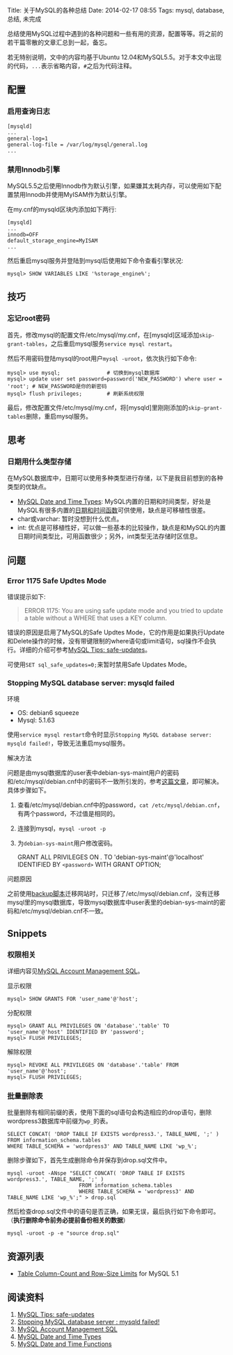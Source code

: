 Title: 关于MySQL的各种总结
Date: 2014-02-17 08:55
Tags: mysql, database, 总结, 未完成

[1]: http://dev.mysql.com/doc/refman/5.5/en/mysql-tips.html#safe-updates "MySQL tips: safe updates"
[2]: http://www.happysysadm.com/2011/01/stopping-mysql-database-server-mysqld.html "Stopping MySQL database server : mysqld failed!"
[3]: http://dev.mysql.com/doc/refman/5.5/en/account-management-sql.html "MySQL Account Management SQL"
[4]: http://dev.mysql.com/doc/refman/5.5/en/date-and-time-types.html "MySQL Date and Time Types"
[5]: http://dev.mysql.com/doc/refman/5.5/en/date-and-time-functions.html "MySQL Date and Time Functions"

总结使用MySQL过程中遇到的各种问题和一些有用的资源，配置等等。将之前的若干篇零散的文章汇总到一起，备忘。

若无特别说明，文中的内容均基于Ubuntu 12.04和MySQL5.5。对于本文中出现的代码，`...`表示省略内容，`#`之后为代码注释。

## 配置
### 启用查询日志

    [mysqld]
    ...
    general-log=1
    general-log-file = /var/log/mysql/general.log
    ...

### 禁用Innodb引擎
MySQL5.5之后使用Innodb作为默认引擎，如果嫌其太耗内存，可以使用如下配置禁用Innodb并使用MyISAM作为默认引擎。

在my.cnf的mysqld区块内添加如下两行:

    [mysqld]
    ...
    innodb=OFF
    default_storage_engine=MyISAM
    ...

然后重启mysql服务并登陆到mysql后使用如下命令查看引擎状况:

    mysql> SHOW VARIABLES LIKE '%storage_engine%';

## 技巧
### 忘记root密码
首先，修改mysql的配置文件/etc/mysql/my.cnf，在[mysqld]区域添加`skip-grant-tables`，之后重启mysql服务`service mysql restart`。

然后不用密码登陆mysql的root用户`mysql -uroot`，依次执行如下命令:

    mysql> use mysql;               # 切换到mysql数据库
    mysql> update user set password=password('NEW_PASSWORD') where user = 'root'; # NEW_PASSWORD是你的新密码
    mysql> flush privileges;        # 刷新系统权限

最后，修改配置文件/etc/mysql/my.cnf，将[mysqld]里刚刚添加的`skip-grant-tables`删除，重启mysql服务。

## 思考
### 日期用什么类型存储
在MySQL数据库中，日期可以使用多种类型进行存储，以下是我目前想到的各种类型的优缺点。

* [MySQL Date and Time Types][4]: MySQL内置的日期和时间类型，好处是MySQL有很多内置的[日期和时间函数][5]可供使用，缺点是可移植性很差。
* char或varchar: 暂时没想到什么优点。
* int: 优点是可移植性好，可以做一些基本的比较操作，缺点是和MySQL的内置日期时间类型比，可用函数很少；另外，int类型无法存储时区信息。

## 问题
### Error 1175 Safe Updtes Mode
错误提示如下:

> ERROR 1175: You are using safe update mode and you tried to update a table without a WHERE that uses a KEY column.

错误的原因是启用了MySQL的Safe Updtes Mode，它的作用是如果执行Update和Delete操作的时候，没有带键限制的where语句或limit语句，sql操作不会执行。详细的介绍可参考[MySQL Tips: safe-updates][1]。

可使用`SET sql_safe_updates=0;`来暂时禁用Safe Updates Mode。

### Stopping MySQL database server: mysqld failed

环境

*  OS: debian6 squeeze
*  Mysql: 5.1.63

使用`service mysql restart`命令时显示`Stopping MySQL database server: mysqld failed!`，导致无法重启mysql服务。

解决方法

问题是由mysql数据库的user表中debian-sys-maint用户的密码和/etc/mysql/debian.cnf中的密码不一致所引发的，参考[这篇文章][2]，即可解决。具体步骤如下。

1. 查看/etc/mysql/debian.cnf中的password，`cat /etc/mysql/debian.cnf`，有两个password，不过值是相同的。
2. 连接到mysql，`mysql -uroot -p`
3. 为`debian-sys-maint`用户修改密码。

    GRANT ALL PRIVILEGES ON *.* TO 'debian-sys-maint'@'localhost' IDENTIFIED BY `<password>` WITH GRANT OPTION;

问题原因

之前使用[backup脚本](/code/host_backup.html)迁移网站时，只迁移了/etc/mysql/debian.cnf，没有迁移mysql里的mysql数据库，导致mysql数据库中user表里的debian-sys-maint的密码和/etc/mysql/debian.cnf不一致。

## Snippets
### 权限相关
详细内容见[MySQL Account Management SQL][3]。

显示权限
    
    mysql> SHOW GRANTS FOR 'user_name'@'host';

分配权限

    mysql> GRANT ALL PRIVILEGES ON 'database'.'table' TO 'user_name'@'host' IDENTIFIED BY 'password';
    mysql> FLUSH PRIVILEGES;

解除权限

    mysql> REVOKE ALL PRIVILEGES ON 'database'.'table' FROM 'user_name'@'host';
    mysql> FLUSH PRIVILEGES;

### 批量删除表
批量删除有相同前缀的表，使用下面的sql语句会构造相应的drop语句，删除wordpress3数据库中前缀为`wp_`的表。

	SELECT CONCAT( 'DROP TABLE IF EXISTS wordpress3.', TABLE_NAME, ';' )
	FROM information_schema.tables
	WHERE TABLE_SCHEMA = 'wordpress3' AND TABLE_NAME LIKE 'wp_%';

删除步骤如下，首先生成删除命令并保存到drop.sql文件中。

	mysql -uroot -ANspe "SELECT CONCAT( 'DROP TABLE IF EXISTS wordpress3.', TABLE_NAME, ';' )
	                       FROM information_schema.tables
	                       WHERE TABLE_SCHEMA = 'wordpress3' AND TABLE_NAME LIKE 'wp_%';" > drop.sql

然后检查drop.sql文件中的语句是否正确，如果无误，最后执行如下命令即可。（**执行删除命令前务必提前备份相关的数据**）

    mysql -uroot -p -e "source drop.sql" 

## 资源列表
*  [Table Column-Count and Row-Size Limits](http://dev.mysql.com/doc/refman/5.1/en/column-count-limit.html) for MySQL 5.1

## 阅读资料

1. [MySQL Tips: safe-updates][1]
2. [Stopping MySQL database server : mysqld failed!][2]
3. [MySQL Account Management SQL][3]
4. [MySQL Date and Time Types][4]
5. [MySQL Date and Time Functions][5]

